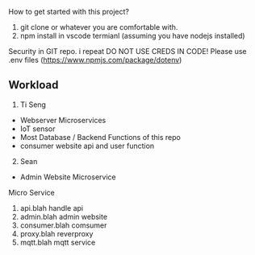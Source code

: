 How to get started with this project? 
1) git clone or whatever you are comfortable with. 
2) npm install in vscode termianl (assuming you have nodejs installed)

Security in GIT repo.
i repeat DO NOT USE CREDS IN CODE! Please use .env files (https://www.npmjs.com/package/dotenv)

## Workload
1) Ti Seng
* Webserver Microservices 
* IoT sensor
* Most Database / Backend Functions of this repo
* consumer website api and user function
2) Sean
* Admin Website Microservice

Micro Service
1) api.blah handle api
2) admin.blah admin website
3) consumer.blah comsumer
4) proxy.blah reverproxy
5) mqtt.blah mqtt service 
